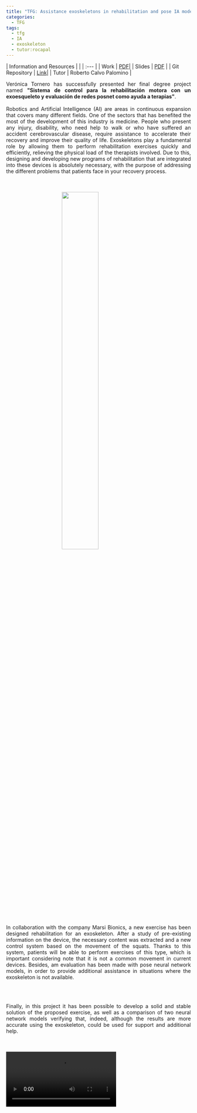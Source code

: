 ```yaml
---
title: "TFG: Assistance exoskeletons in rehabilitation and pose IA models"
categories:
  - TFG
tags:
  - tfg
  - IA
  - exoskeleton
  - tutor:rocapal 
---
```


| Information and Resources  | |
| :--- |
| Work |  [PDF](https://github.com/RoboticsLabURJC/2022-tfg-veronica-tornero/blob/main/final/2022-23-EIF-A-2327-2327037-v.tornero.2018-MEMORIA.pdf)| 
| Slides | [PDF]() |
| Git Repository | [Link](https://github.com/RoboticsLabURJC/2022-tfg-veronica-tornero/)|
| Tutor | Roberto Calvo Palomino |


<div style="text-align: justify"> 

Verónica Tornero has successfully presented her final degree project named <b>"Sistema de control para la rehabilitación motora con
un exoesqueleto y evaluación de redes posnet como ayuda a terapias"</b>.
<br>
<br>
Robotics and Artificial Intelligence (AI) are areas in continuous expansion that covers many different fields. One of the sectors that has benefited the most of the development of this industry is medicine. People who present any injury, disability, who need help to walk or who have suffered an accident cerebrovascular disease, require assistance to accelerate their recovery and improve their quality of life. Exoskeletons play a fundamental role by allowing them to perform rehabilitation exercises quickly and efficiently, relieving the physical load of the therapists involved. Due to this, designing and developing new programs of rehabilitation that are integrated into these devices is absolutely necessary, with the purpose of addressing the different problems that patients face in your recovery process.

<br>
<br>

<img src="https://raw.githubusercontent.com/RoboticsLabURJC/2022-tfg-veronica-tornero/main/final/foto_video_analizador.PNG" style="max-width: 200px;  display: block; margin-left: auto; margin-right: auto; width: 50%;" />

<br>
<br>


In collaboration with the company Marsi Bionics, a new exercise has been designed rehabilitation for an exoskeleton. After a study of pre-existing information on the device, the necessary content was extracted and a new control system based on the movement of the squats. Thanks to this system,
patients will be able to perform exercises of this type, which is important considering note that it is not a common movement in current devices. Besides, am evaluation has been made with pose neural network models, in order to provide additional assistance in situations where the exoskeleton is not available.

<br>
<br>


Finally, in this project it has been possible to develop a solid and stable solution of the proposed exercise, as well as a comparison of two neural network models verifying that, indeed, although the results are more accurate using the exoskeleton, could be used for support and additional help.

</div>
<br>
<br>


<video src="https://raw.githubusercontent.com/RoboticsLabURJC/2022-tfg-veronica-tornero/main/final/video.mp4" controls="controls" style="max-width: 600px;">
</video>